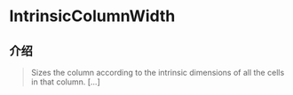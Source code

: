 # IntrinsicColumnWidth

## 介绍

> Sizes the column according to the intrinsic dimensions of all the cells in that column. [...]
